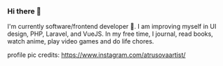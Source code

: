 ### Hi there 👋

I'm currently software/frontend developer 🔭. 
I am improving myself in UI design, PHP, Laravel, and VueJS. 
In my free time, I journal, read books, watch anime, play video games and do life chores.

profile pic credits: https://www.instagram.com/atrusovaartist/

<!--
**HindTayeb/hindtayeb** is a ✨ _special_ ✨ repository because its `README.md` (this file) appears on your GitHub profile.

Here are some ideas to get you started:

- 🔭 I’m currently working on ...
- 🌱 I’m currently learning ...
- 👯 I’m looking to collaborate on ...
- 🤔 I’m looking for help with ...
- 💬 Ask me about ...
- 📫 How to reach me: ...
- 😄 Pronouns: ...
- ⚡ Fun fact: ...
-->
